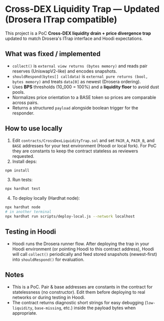 # Cross-DEX Liquidity Trap — Updated (Drosera ITrap compatible)

This project is a PoC **Cross-DEX liquidity drain + price divergence trap** updated to match Drosera's ITrap interface and Hoodi expectations.

## What was fixed / implemented
- `collect()` is `external view returns (bytes memory)` and reads pair reserves (UniswapV2-like) and encodes snapshots.
- `shouldRespond(bytes[] calldata)` is `external pure returns (bool, bytes memory)` and treats `data[0]` as newest (Drosera ordering).
- Uses **BPS** thresholds (10_000 = 100%) and a **liquidity floor** to avoid dust pools.
- Normalizes price orientation to a BASE token so prices are comparable across pairs.
- Returns a structured `payload` alongside boolean trigger for the responder.

## How to use locally
1. Edit `contracts/CrossDexLiquidityTrap.sol` and set `PAIR_A`, `PAIR_B`, and `BASE` addresses for your test environment (Hoodi or local fork). For PoC they are constants to keep the contract stateless as reviewers requested.
2. Install deps:
```bash
npm install
```

3. Run tests:
```bash
npx hardhat test
```

4. To deploy locally (Hardhat node):
```bash
npx hardhat node
# in another terminal
npx hardhat run scripts/deploy-local.js --network localhost
```

## Testing in Hoodi
- Hoodi runs the Drosera runner flow. After deploying the trap in your Hoodi environment (or pointing Hoodi to this contract address), Hoodi will call `collect()` periodically and feed stored snapshots (newest-first) into `shouldRespond()` for evaluation.

## Notes
- This is a PoC. Pair & base addresses are constants in the contract for statelessness (no constructor). Edit them before deploying to real networks or during testing in Hoodi.
- The contract returns diagnostic short strings for easy debugging (`low-liquidity`, `base-missing`, etc.) inside the payload bytes when appropriate.
